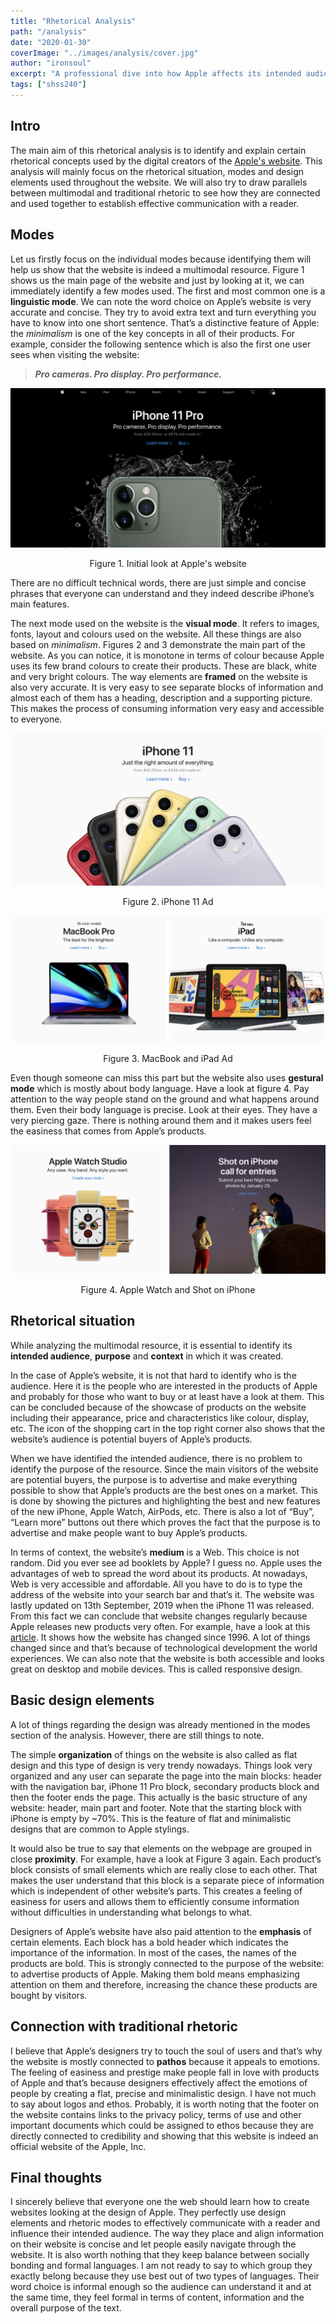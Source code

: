 ```yaml
---
title: "Rhetorical Analysis"
path: "/analysis"
date: "2020-01-30"
coverImage: "../images/analysis/cover.jpg"
author: "ironsoul"
excerpt: "A professional dive into how Apple affects its intended audience by using multhimodal rhetoric."
tags: ["shss240"]
---
```


## Intro

The main aim of this rhetorical analysis is to identify and explain certain rhetorical concepts used by the digital creators of the [Apple's website](https://www.apple.com/). This analysis will mainly focus on the rhetorical situation, modes and design elements used throughout the website. We will also try to draw parallels between multimodal and traditional rhetoric to see how they are connected and used together to establish effective communication with a reader.

## Modes

Let us firstly focus on the individual modes because identifying them will help us show that the website is indeed a multimodal resource. Figure 1 shows us the main page of the website and just by looking at it, we can immediately identify a few modes used. The first and most common one is a **linguistic mode**. We can note the word choice on Apple’s website is very accurate and concise. They try to avoid extra text and turn everything you have to know into one short sentence. That’s a distinctive feature of Apple: the *minimalism* is one of the key concepts in all of their products. For example, consider the following sentence which is also the first one user sees when visiting the website:

> **_Pro cameras. Pro display. Pro performance._**

![Figure 1](../images/analysis/fig1.png)

<center class="image-desc">
Figure 1. Initial look at Apple's website
</center>

There are no difficult technical words, there are just simple and concise phrases that everyone can understand and they indeed describe iPhone’s main features.

The next mode used on the website is the **visual mode**. It refers to images, fonts, layout and colours used on the website. All these things are also based on _minimalism_. Figures 2 and 3 demonstrate the main part of the website. As you can notice, it is monotone in terms of colour because Apple uses its few brand colours to create their products. These are black, white and very bright colours. The way elements are **framed** on the website is also very accurate. It is very easy to see separate blocks of information and almost each of them has a heading, description and a supporting picture. This makes the process of consuming information very easy and accessible to everyone.

![Figure 2](../images/analysis/fig3.png)

<center class="image-desc">
Figure 2. iPhone 11 Ad
</center>

![Figure 3](../images/analysis/fig2.png)

<center class="image-desc">
Figure 3. MacBook and iPad Ad
</center>

Even though someone can miss this part but the website also uses **gestural mode** which is mostly about body language. Have a look at figure 4. Pay attention to the way people stand on the ground and what happens around them. Even their body language is precise. Look at their eyes. They have a very piercing gaze. There is nothing around them and it makes users feel the easiness that comes from Apple’s products. 

![Figure 4](../images/analysis/fig4.png)

<center class="image-desc">
Figure 4. Apple Watch and Shot on iPhone
</center>

## Rhetorical situation

While analyzing the multimodal resource, it is essential to identify its **intended audience**, **purpose** and **context** in which it was created. 

In the case of Apple’s website, it is not that hard to identify who is the audience. Here it is the people who are interested in the products of Apple and probably for those who want to buy or at least have a look at them. This can be concluded because of the showcase of products on the website including their appearance, price and characteristics like colour, display, etc. The icon of the shopping cart in the top right corner also shows that the website’s audience is potential buyers of Apple’s products.

When we have identified the intended audience, there is no problem to identify the purpose of the resource. Since the main visitors of the website are potential buyers, the purpose is to advertise and make everything possible to show that Apple’s products are the best ones on a market. This is done by showing the pictures and highlighting the best and new features of the new iPhone, Apple Watch, AirPods, etc. There is also a lot of “Buy”, “Learn more” buttons out there which proves the fact that the purpose is to advertise and make people want to buy Apple’s products.

In terms of context, the website’s **medium** is a Web. This choice is not random. Did you ever see ad booklets by Apple? I guess no. Apple uses the advantages of web to spread the word about its products. At nowadays, Web is very accessible and affordable. All you have to do is to type the address of the website into your search bar and that’s it. The website was lastly updated on 13th September, 2019 when the iPhone 11 was released. From this fact we can conclude that website changes regularly because Apple releases new products very often. For example, have a look at this [article](https://www.businessinsider.com/apple-website-2012-9). It shows how the website has changed since 1996. A lot of things changed since and that’s because of technological development the world experiences. We can also note that the website is both accessible and looks great on desktop and mobile devices. This is called responsive design. 

## Basic design elements

A lot of things regarding the design was already mentioned in the modes section of the analysis. However, there are still things to note. 

The simple **organization** of things on the website is also called as flat design and this type of design is very trendy nowadays. Things look very organized and any user can separate the page into the main blocks: header with the navigation bar, iPhone 11 Pro block, secondary products block and then the footer ends the page. This actually is the basic structure of any website: header, main part and footer. Note that the starting block with iPhone is empty by ~70%. This is the feature of flat and minimalistic designs that are common to Apple stylings.

It would also be true to say that elements on the webpage are grouped in close **proximity**. For example, have a look at Figure 3 again. Each product’s block consists of small elements which are really close to each other. That makes the user understand that this block is a separate piece of information which is independent of other website’s parts. This creates a feeling of easiness for users and allows them to efficiently consume information without difficulties in understanding what belongs to what. 

Designers of Apple’s website have also paid attention to the **emphasis** of certain elements. Each block has a bold header which indicates the importance of the information. In most of the cases, the names of the products are bold. This is strongly connected to the purpose of the website: to advertise products of Apple. Making them bold means emphasizing attention on them and therefore, increasing the chance these products are bought by visitors.

## Connection with traditional rhetoric

I believe that Apple’s designers try to touch the soul of users and that’s why the website is mostly connected to **pathos** because it appeals to emotions. The feeling of easiness and prestige make people fall in love with products of Apple and that’s because designers effectively affect the emotions of people by creating a flat, precise and minimalistic design. I have not much to say about logos and ethos. Probably, it is worth noting that the footer on the website contains links to the privacy policy, terms of use and other important documents which could be assigned to ethos because they are directly connected to credibility and showing that this website is indeed an official website of the Apple, Inc.

## Final thoughts

I sincerely believe that everyone one the web should learn how to create websites looking at the design of Apple. They perfectly use design elements and rhetoric modes to effectively communicate with a reader and influence their intended audience. The way they place and align information on their website is concise and let people easily navigate through the website. It is also worth nothing that they keep balance between socially bonding and formal languages. I am not ready to say to which group they exactly belong because they use best out of two types of languages. Their word choice is informal enough so the audience can understand it and at the same time, they feel formal in terms of content, information and the overall purpose of the text.